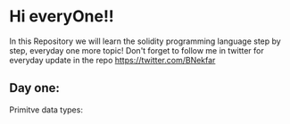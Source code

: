 # Hi everyOne!!
In this Repository we will learn the solidity programming language step by step, everyday one more topic!
Don't forget to follow me in twitter for everyday update in the repo
https://twitter.com/BNekfar

## Day one:
Primitve data types:
